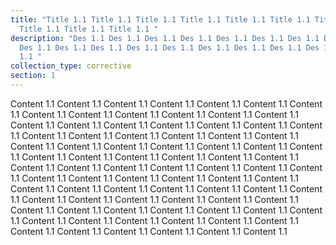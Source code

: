 ```yaml
---
title: "Title 1.1 Title 1.1 Title 1.1 Title 1.1 Title 1.1 Title 1.1 Title 1.1
  Title 1.1 Title 1.1 Title 1.1 "
description: "Des 1.1 Des 1.1 Des 1.1 Des 1.1 Des 1.1 Des 1.1 Des 1.1 Des 1.1
  Des 1.1 Des 1.1 Des 1.1 Des 1.1 Des 1.1 Des 1.1 Des 1.1 Des 1.1 Des 1.1 Des
  1.1 "
collection_type: corrective
section: 1
---
```

Content 1.1 Content 1.1 Content 1.1 Content 1.1 Content 1.1 Content 1.1 Content 1.1 Content 1.1 Content 1.1 Content 1.1 Content 1.1 Content 1.1 Content 1.1 Content 1.1 Content 1.1 Content 1.1 Content 1.1 Content 1.1 Content 1.1 Content 1.1 Content 1.1 Content 1.1 Content 1.1 Content 1.1 Content 1.1 Content 1.1 Content 1.1 Content 1.1 Content 1.1 Content 1.1 Content 1.1 Content 1.1 Content 1.1 Content 1.1 Content 1.1 Content 1.1 Content 1.1 Content 1.1 Content 1.1 Content 1.1 Content 1.1 Content 1.1 Content 1.1 Content 1.1 Content 1.1 Content 1.1 Content 1.1 Content 1.1 Content 1.1 Content 1.1 Content 1.1 Content 1.1 Content 1.1 Content 1.1 Content 1.1 Content 1.1 Content 1.1 Content 1.1 Content 1.1 Content 1.1 Content 1.1 Content 1.1 Content 1.1 Content 1.1 Content 1.1 Content 1.1 Content 1.1 Content 1.1 Content 1.1 Content 1.1 Content 1.1 Content 1.1 Content 1.1 Content 1.1 Content 1.1 Content 1.1 Content 1.1 Content 1.1 Content 1.1 Content 1.1 Content 1.1 Content 1.1 Content 1.1 Content 1.1
